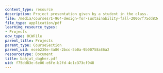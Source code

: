 ```yaml
---
content_type: resource
description: Project presentation given by a student in the class.
file: /media/courses/1-964-design-for-sustainability-fall-2006/f75dd83e6e06e6feb2fd4c1c373cf948_bahjat_dagher.pdf
file_type: application/pdf
learning_resource_types:
- Projects
ocw_type: OCWFile
parent_title: Projects
parent_type: CourseSection
parent_uid: eceb230e-4a86-2bcc-5b0a-9b00758a86a2
resourcetype: Document
title: bahjat_dagher.pdf
uid: f75dd83e-6e06-e6fe-b2fd-4c1c373cf948
---
```


